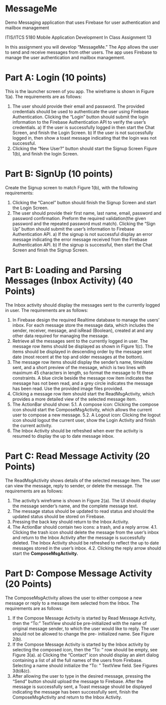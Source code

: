 # MessageMe
Demo Messaging application that uses Firebase for user authentication and mailbox management 

ITIS/ITCS 5180 Mobile Application Development
In Class Assignment 13

In this assignment you will develop “MessageMe.” The App allows the user to send and
receive messages from other users. The app uses Firebase to manage the user
authentication and mailbox management.

# Part A: Login (10 points)
This is the launcher screen of you app. The wireframe is shown in Figure 1(a). The
requirements are as follows:

1. The user should provide their email and password. The provided credentials should
    be used to authenticate the user using Firebase Authentication. Clicking the “Login”
    button should submit the login information to the Firebase Authentication API to
    verify the user’s credentials.
a) If the user is successfully logged in then start the Chat Screen, and finish the
Login Screen.
b) If the user is not successfully logged in, then show a toast message indicating
that the login was not successful.
2. Clicking the “New User?” button should start the Signup Screen Figure 1(b), and
    finish the login Screen.

# Part B: SignUp (10 points)
Create the Signup screen to match Figure 1(b), with the following requirements:

1. Clicking the “Cancel” button should finish the Signup Screen and start the Login
    Screen.
2. The user should provide their first name, last name, email, password and password
    confirmation. Preform the required validation(the given password and the repeated
    password must match). Clicking the “Sign Up” button should submit the user’s
    information to Firebase Authentication API.
a) If the signup is not successful display an error message indicating the error
message received from the Firebase Authentication API.
b) If the signup is successful, then start the Chat Screen and finish the Signup
Screen.

# Part B: Loading and Parsing Messages (Inbox Activity) (40 Points)
The Inbox activity should display the messages sent to the currently logged in
user. The requirements are as follows:

1. In Firebase design the required Realtime database to manage the users’
    inbox. For each message store the message data, which includes the sender,
    receiver, message, and isRead (Boolean), created at and any other data
    required for managing the message.
2. Retrieve all the messages sent to the currently logged in user. The message
    row items should be displayed as shown in Figure 1(c). The items should be
    displayed in descending order by the message sent date (most recent at the
    top and older messages at the bottom).
3. The message row items should display the sender’s name, time/date sent,
    and a short preview of the message, which is two lines with maximum 45
    characters in length, so format the message to fit these constraints. A blue
    circle beside the message row item indicates the message has not been read,
    and a grey circle indicates the message has been read. Use the provided
    image files provided.
4. Clicking a message row item should start the ReadMsgActivity, which
    provides a more detailed view of the selected message item.
5. The ActionBar should show:
    5.1. A compose icon: Clicking the compose icon should start the
       ComposeMsgActivity, which allows the current user to compose a new
       message.
    5.2. A Logout icon: Clicking the logout icon should logout the current user,
       show the Login Activity and finish the current activity.
6. The Inbox Activity should be refreshed when ever the activity is resumed to
    display the up to date message inbox.

# Part C: Read Message Activity (20 Points)

The ReadMsgActivity shows details of the selected message item. The user can view
the message, reply to sender, or delete the message. The requirements are as follows:

1. The activity’s wireframe is shown in Figure 2(a). The UI should display the message
    sender’s name, and the complete message text.
2. The message status should be updated to read status and should the updated
    status should be stored on Firebase.
3. Pressing the back key should return to the Inbox Activity.
4. The ActionBar should contain two icons: a trash, and a reply arrow.
    4.1. Clicking the trash icon should delete the message from the user’s inbox and
       return to the Inbox Activity after the message is successfully deleted. The
       Inbox Activity should be refreshed to reflect the up to date messages stored in
       the user’s inbox.
    4.2. Clicking the reply arrow should start the **ComposeMsgActivity.**


# Part D: Compose Message Activity (20 Points)

The ComposeMsgActivity allows the user to either compose a new message or reply to
a message item selected from the Inbox. The requirements are as follows:

1. If the Compose Message Activity is started by Read Message Activity, then the “To:”
    TextView should be pre-initialized with the name of original message sender, to
    which the user would like to reply. The user should not be allowed to change the pre-
    initialized name. See Figure 2(b).
2. If the Compose Message Activity is started by the Inbox activity by selecting the
    composed icon, then the “To: ” row should be empty, see Figure 3(a).
    a) Clicking the “Contact” icon should display an alert dialog containing a list of all
       the full names of the users from Firebase. Selecting a name should initialize the
       “To: ” TextView field. See Figures 3(b)&(c).
3. After allowing the user to type in the desired message, pressing the “Send” button
    should upload the message to Firebase. After the message is successfully sent, a
    Toast message should be displayed indicating the message has been successfully
    sent, finish the ComposeMsgActivity and return to the Inbox Activity.


